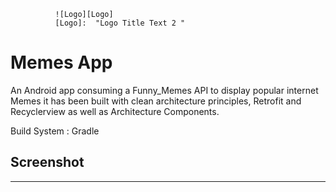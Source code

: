      
              ![Logo][Logo]
              [Logo]:  "Logo Title Text 2 "

# Memes App

An Android app consuming a Funny_Memes API to display popular internet Memes it has been built with clean architecture principles, Retrofit and Recyclerview as well as Architecture Components.

Build System : Gradle

## Screenshot

---

